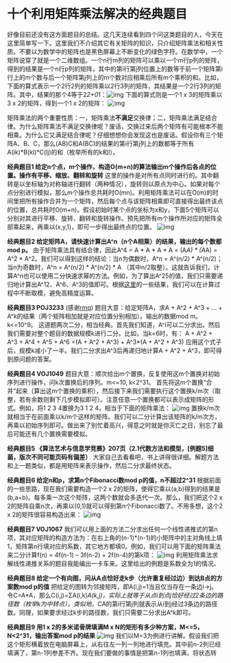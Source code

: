 # 十个利用矩阵乘法解决的经典题目

​    好像目前还没有这方面题目的总结。这几天连续看到四个问这类题目的人，今天在这里简单写一下。这里我们不介绍其它有关矩阵的知识，只介绍矩阵乘法和相关性质。
​    不要以为数学中的矩阵也是黑色屏幕上不断变化的绿色字符。在数学中，一个矩阵说穿了就是一个二维数组。一个n行m列的矩阵可以乘以一个m行p列的矩阵，得到的结果是一个n行p列的矩阵，其中的第i行第j列位置上的数等于前一个矩阵第i行上的m个数与后一个矩阵第j列上的m个数对应相乘后所有m个乘积的和。比如，下面的算式表示一个2行2列的矩阵乘以2行3列的矩阵，其结果是一个2行3列的矩阵。其中，结果的那个4等于2*2+0*1：
​     ![img](http://www.matrix67.com/blogimage/200708041.gif)
​    下面的算式则是一个1 x 3的矩阵乘以3 x 2的矩阵，得到一个1 x 2的矩阵：
​     ![img](http://www.matrix67.com/blogimage/200708042.gif)

​    矩阵乘法的两个重要性质：一，矩阵乘法**不满足**交换律；二，矩阵乘法满足结合律。为什么矩阵乘法不满足交换律呢？废话，交换过来后两个矩阵有可能根本不能相乘。为什么它又满足结合律呢？仔细想想你会发现这也是废话。假设你有三个矩阵A、B、C，那么(AB)C和A(BC)的结果的第i行第j列上的数都等于所有A(ik)*B(kl)*C(lj)的和（枚举所有的k和l）。

**经典题目1 给定n个点，m个操作，构造O(m+n)的算法输出m个操作后各点的位置。操作有平移、缩放、翻转和旋转**
    这里的操作是对所有点同时进行的。其中翻转是以坐标轴为对称轴进行翻转（两种情况），旋转则以原点为中心。如果对每个点分别进行模拟，那么m个操作总共耗时O(mn)。利用矩阵乘法可以在O(m)的时间里把所有操作合并为一个矩阵，然后每个点与该矩阵相乘即可直接得出最终该点的位置，总共耗时O(m+n)。假设初始时某个点的坐标为x和y，下面5个矩阵可以分别对其进行平移、旋转、翻转和旋转操作。预先把所有m个操作所对应的矩阵全部乘起来，再乘以(x,y,1)，即可一步得出最终点的位置。
     ![img](http://www.matrix67.com/blogimage/200708043.gif)

**经典题目2 给定矩阵A，请快速计算出A^n（n个A相乘）的结果，输出的每个数都mod p。**
    由于矩阵乘法具有结合律，因此A^4 = A * A * A * A = (A*A) * (A*A) = A^2 * A^2。我们可以得到这样的结论：当n为偶数时，A^n = A^(n/2) * A^(n/2)；当n为奇数时，A^n = A^(n/2) * A^(n/2) * A （其中n/2取整）。这就告诉我们，计算A^n也可以使用二分快速求幂的方法。例如，为了算出A^25的值，我们只需要递归地计算出A^12、A^6、A^3的值即可。根据[这里](http://www.matrix67.com/blog/article.asp?id=282)的一些结果，我们可以在计算过程中不断取模，避免高精度运算。

**经典题目3 POJ3233** (感谢[rmq](http://hi.baidu.com/rangemq/blog/item/cd0b9534a57f6ab6d1a2d32b.html))
    题目大意：给定矩阵A，求A + A^2 + A^3 + … + A^k的结果（两个矩阵相加就是对应位置分别相加）。输出的数据mod m。k<=10^9。
    这道题两次二分，相当经典。首先我们知道，A^i可以二分求出。然后我们需要对整个题目的数据规模k进行二分。比如，当k=6时，有：
    A + A^2 + A^3 + A^4 + A^5 + A^6 =(A + A^2 + A^3) + A^3*(A + A^2 + A^3)
    应用这个式子后，规模k减小了一半。我们二分求出A^3后再递归地计算A + A^2 + A^3，即可得到原问题的答案。

**经典题目4 VOJ1049**
    题目大意：顺次给出m个置换，反复使用这m个置换对初始序列进行操作，问k次置换后的序列。m<=10, k<2^31。
    首先将这m个置换“合并”起来（算出这m个置换的乘积），然后接下来我们需要执行这个置换k/m次（取整，若有余数则剩下几步模拟即可）。注意任意一个置换都可以表示成矩阵的形式。例如，将1 2 3 4置换为3 1 2 4，相当于下面的矩阵乘法：
     ![img](http://www.matrix67.com/blogimage/200708044.gif)
    置换k/m次就相当于在前面乘以k/m个这样的矩阵。我们可以二分计算出该矩阵的k/m次方，再乘以初始序列即可。做出来了别忙着高兴，得意之时就是你灭亡之日，别忘了最后可能还有几个置换需要模拟。

**经典题目5 《算法艺术与信息学竞赛》207页（2.1代数方法和模型，[例题5]细菌，版次不同可能页码有偏差）**
    大家自己去看看吧，书上讲得很详细。解题方法和上一题类似，都是用矩阵来表示操作，然后二分求最终状态。

**经典题目6 给定n和p，求第n个Fibonacci数mod p的值，n不超过2^31**
    根据前面的一些思路，现在我们需要构造一个2 x 2的矩阵，使得它乘以(a,b)得到的结果是(b,a+b)。每多乘一次这个矩阵，这两个数就会多迭代一次。那么，我们把这个2 x 2的矩阵自乘n次，再乘以(0,1)就可以得到第n个Fibonacci数了。不用多想，这个2 x 2的矩阵很容易构造出来：
     ![img](http://www.matrix67.com/blogimage/200708045.gif)

**经典题目7 VOJ1067**
    我们可以用上面的方法二分求出任何一个线性递推式的第n项，其对应矩阵的构造方法为：在右上角的(n-1)*(n-1)的小矩阵中的主对角线上填1，矩阵第n行填对应的系数，其它地方都填0。例如，我们可以用下面的矩阵乘法来二分计算f(n) = 4f(n-1) – 3f(n-2) + 2f(n-4)的第k项：
     ![img](http://www.matrix67.com/blogimage/200708046.gif)
    利用矩阵乘法求解线性递推关系的题目我能编出一卡车来。这里给出的例题是系数全为1的情况。

**经典题目8 给定一个有向图，问从A点恰好走k步（允许重复经过边）到达B点的方案数mod p的值**
    把给定的图转为邻接矩阵，即A(i,j)=1当且仅当存在一条边i->j。令C=A*A，那么C(i,j)=ΣA(i,k)*A(k,j)，实际上就等于从点i到点j恰好经过2条边的路径数（枚举k为中转点）。类似地，C*A的第i行第j列就表示从i到j经过3条边的路径数。同理，如果要求经过k步的路径数，我们只需要二分求出A^k即可。

**经典题目9 用1 x 2的多米诺骨牌填满M x N的矩形有多少种方案，M<=5，N<2^31，输出答案mod p的结果**
     ![img](http://www.matrix67.com/blogimage/200708047.gif)
    我们以M=3为例进行讲解。假设我们把这个矩形横着放在电脑屏幕上，从右往左一列一列地进行填充。其中前n-2列已经填满了，第n-1列参差不齐。现在我们要做的事情是把第n-1列也填满，将状态转